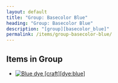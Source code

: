 ```yaml
---
layout: default
title: "Group: Basecolor Blue"
heading: "Group: Basecolor Blue"
description: "[group][basecolor_blue]"
permalink: /items/group-basecolor-blue/
---
```



## Items in Group

<ul class="list-items clearfix">
    <li><a href="{{site.baseurl}}/items/dye-blue/"><img src="{{site.baseurl}}/assets/img/items/textures/dye_blue.png" data-toggle="tooltip" title="Blue dye [craft][dye:blue]"></a></li>
</ul>
